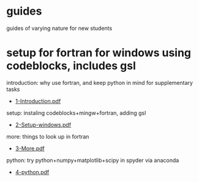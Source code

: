 # guides
guides of varying nature for new students

# setup for fortran for windows using codeblocks, includes gsl

introduction: why use fortran, and keep python in mind for supplementary tasks

* [1-Introduction.pdf](1-Introduction.pdf)

setup: instaling codeblocks+mingw+fortran, adding gsl

* [2-Setup-windows.pdf](2-Setup-windows.pdf)

more: things to look up in fortran

* [3-More.pdf](3-More.pdf)

python: try python+numpy+matplotlib+scipy in spyder via anaconda

* [4-python.pdf](4-python.pdf)